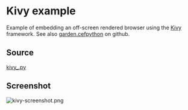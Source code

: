# Kivy example #

Example of embedding an off-screen rendered browser using the [Kivy](http://kivy.org/) framework. See also [garden.cefpython](https://github.com/kivy-garden/garden.cefpython) on github.

## Source ##

[kivy_.py](../blob/master/cefpython/cef3/linux/binaries_64bit/kivy_.py)

## Screenshot ##

![kivy-screenshot.png](images/kivy-screenshot.png)